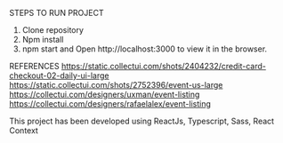 STEPS TO RUN PROJECT

1. Clone repository
2. Npm install
3. npm start and Open http://localhost:3000 to view it in the browser.

REFERENCES
https://static.collectui.com/shots/2404232/credit-card-checkout-02-daily-ui-large
https://static.collectui.com/shots/2752396/event-us-large
https://collectui.com/designers/uxman/event-listing
https://collectui.com/designers/rafaelalex/event-listing

This project has been developed using ReactJs, Typescript, Sass, React Context

